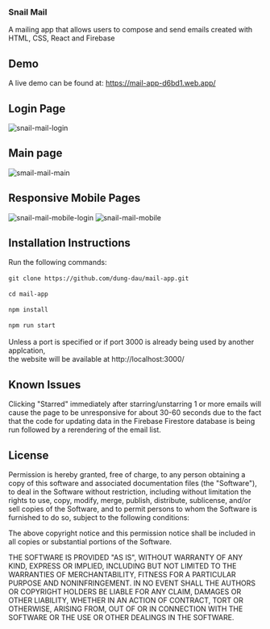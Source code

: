 ### Snail Mail
A mailing app that allows users to compose and send emails created with HTML, CSS, React and Firebase

## Demo
A live demo can be found at: https://mail-app-d6bd1.web.app/ 

## Login Page
![snail-mail-login](https://user-images.githubusercontent.com/55113973/160684502-b9925855-21af-4959-9fe2-9f8acb57b43d.png)

## Main page
![smail-mail-main](https://user-images.githubusercontent.com/55113973/160685317-7c780a9f-487a-4eab-ad41-1d37001647c9.png)

## Responsive Mobile Pages
![snail-mail-mobile-login](https://user-images.githubusercontent.com/55113973/160688451-fcee0195-e669-4b2e-8e0c-6db3fed5ff5c.png) 
![snail-mail-mobile](https://user-images.githubusercontent.com/55113973/160686501-ff841d12-1f82-4f2e-bc1e-477e3457bf39.png)

## Installation Instructions
Run the following commands: <br/><br/>
`git clone https://github.com/dung-dau/mail-app.git` <br/><br/>
`cd mail-app` <br/><br/>
`npm install` <br/><br/>
`npm run start` <br/><br/>
Unless a port is specified or if port 3000 is already being used by another applcation, <br />
the website will be available at http://localhost:3000/

## Known Issues
Clicking "Starred" immediately after starring/unstarring 1 or more emails will cause the page to be unresponsive for about 
30-60 seconds due to the fact that the code for updating data in the Firebase Firestore database is being run followed by 
a rerendering of the email list.

## License
Permission is hereby granted, free of charge, to any person obtaining
a copy of this software and associated documentation files (the
"Software"), to deal in the Software without restriction, including
without limitation the rights to use, copy, modify, merge, publish,
distribute, sublicense, and/or sell copies of the Software, and to
permit persons to whom the Software is furnished to do so, subject to
the following conditions:

The above copyright notice and this permission notice shall be
included in all copies or substantial portions of the Software.

THE SOFTWARE IS PROVIDED "AS IS", WITHOUT WARRANTY OF ANY KIND,
EXPRESS OR IMPLIED, INCLUDING BUT NOT LIMITED TO THE WARRANTIES OF
MERCHANTABILITY, FITNESS FOR A PARTICULAR PURPOSE AND
NONINFRINGEMENT. IN NO EVENT SHALL THE AUTHORS OR COPYRIGHT HOLDERS BE
LIABLE FOR ANY CLAIM, DAMAGES OR OTHER LIABILITY, WHETHER IN AN ACTION
OF CONTRACT, TORT OR OTHERWISE, ARISING FROM, OUT OF OR IN CONNECTION
WITH THE SOFTWARE OR THE USE OR OTHER DEALINGS IN THE SOFTWARE.
